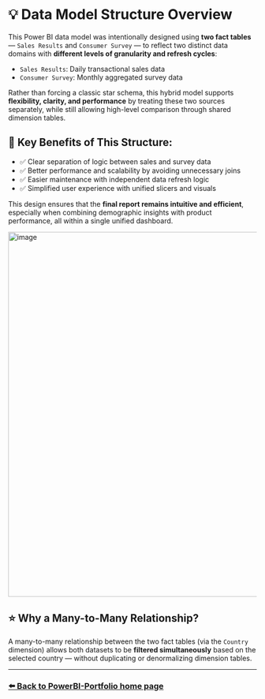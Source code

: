 # 💡 Data Model Structure Overview

This Power BI data model was intentionally designed using **two fact tables** — `Sales Results` and `Consumer Survey` — to reflect two distinct data domains with **different levels of granularity and refresh cycles**:

- `Sales Results`: Daily transactional sales data  
- `Consumer Survey`: Monthly aggregated survey data

Rather than forcing a classic star schema, this hybrid model supports **flexibility, clarity, and performance** by treating these two sources separately, while still allowing high-level comparison through shared dimension tables.

## 🧩 Key Benefits of This Structure:
- ✅ Clear separation of logic between sales and survey data  
- ✅ Better performance and scalability by avoiding unnecessary joins  
- ✅ Easier maintenance with independent data refresh logic  
- ✅ Simplified user experience with unified slicers and visuals

This design ensures that the **final report remains intuitive and efficient**, especially when combining demographic insights with product performance, all within a single unified dashboard.

<img width="1240" height="740" alt="image" src="https://github.com/user-attachments/assets/b8314276-fa3e-41ba-b1aa-fe30685302bc" />

## ⭐ Why a Many-to-Many Relationship?

A many-to-many relationship between the two fact tables (via the `Country` dimension) allows both datasets to be **filtered simultaneously** based on the selected country — without duplicating or denormalizing dimension tables.


---

### [⬅️ Back to PowerBI-Portfolio home page](https://github.com/oskarmarciniak/PowerBI-Portfolio)
